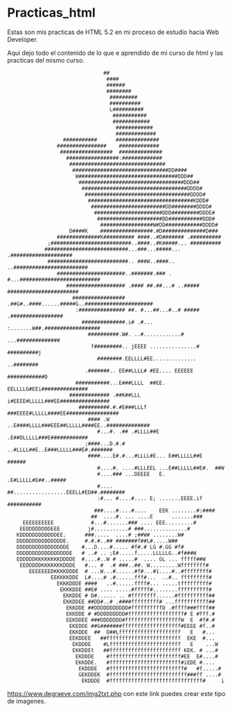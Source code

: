 # Practicas_html
Estas son mis practicas de HTML 5.2 en mi proceso de estudio hacia Web Developer.


Aqui dejo todo el contenido de lo que e aprendido de mi curso de html y las practicas del mismo curso.

                                                                                                    
                                                                                                    
                                                                                                    
                                                                                                    
                                                                                                    
                                                                                                    
                                                                                                    
                                                                                                    
                                                                                                    
                                                                                                    
                                   ##                                                               
                                    ####                                                            
                                    ######                                                          
                                    ########                                                        
                                     #########                                                      
                                     ##########                                                     
                                     L##########                                                    
                                      ###########                                                   
                                      ############                                                  
                                       ############                                                 
                                       #############                                                
                      ###########      ##############                                               
                    ################    #############                                               
                     #################  ##############                                              
                       #################:#############                                              
                        ###############################                                             
                         ###############################DD####                                      
                          W################################DDD##                                    
                           ##################################DDD##                                  
                            ##################################DDDD#                                 
                             ##################################DDDD#                                
                              ##################################KDDD#                               
                               ########################DD########DDDD#                              
                                ######################DDD#########DDDE#                             
                                 #####################DD###########DDD#                             
                                  #################W#DD############DDDD#                            
                        D####K    #################.#D##############D###                            
                    ##############K########## ####..#D####### .##########                           
                 ;##########################..####..#K#####.,. ##########                           
                ###########################...###...#####... .####################                  
                 ##########################.. ###W..####..  ..########################              
                    ######################..#######.### . #...##########################            
                       ################### .#### ##.##...# ..##### #######################          
                         ################# .##G#..####......#####G..######################          
                          :############### ##. #...##...#..# ##### .#################               
                            ##############.i# .#... :.......W##.##################                  
                              ##########.W#. ..#............# ...##############                     
                               f#########.. jEEEE ...............# ##########j                      
                                 ########.EELLLL#EE.............. ..########                        
                             .#######.. EE##LLLL# #EE.... EEEEEE   ############D                    
                          ###########...E###LLLL  ##EE. EELLLLG#EEi###############                  
                        ############# .##K##LLL    i#EEEE#LLLLL###EE################                
                           ##########.#.#E###LLLf ###EEEE#LLLLL####EE#################              
                              #### .W  ..E####LLLL###EEE##LLLLL####EE..##############               
                                 #...#. .## .#LLLL##E .E##DLLLLL###E############                    
                             ;####...D.#.# ..#LLLL##E..E###LLLLL###E#.#######                       
                              ####....E#.#...#LLLL#E... E##LLLLL##E  ######                         
                                 #....#. ....#LLLEEL ...E##LLLLL##E#.  ##W                          
                                 #....### ...DEEEE   E. .E#LLLLL#E##..#####                         
                                 #.... ##.................EEELL#ED##.########                       
                                 :#... #....#.... E; .......EEEE.if ###########                     
                                ###....#....#....    EEK ........#:####                             
                               ##  ....#. ... ....E      .......###                                 
         EEEEEEEEEE            #...#.......### .... EEE.........#                                   
        EEDDDDDDDDEEE         j#...........# ###..............#                                     
       KDDDDDDDDDDDDEE.      ###.....  ....# ;##W# ........W#                                       
       DDDDDDDDDDDDDDDE.     #.#.#..## #######f##L#.....W##                                         
       DDDDDDDDDDDDDDDDE    #...D....#..... #f#.# LG #.GG #f#                                       
       DDDDDDDDDDDDDDDDDE   # ..# .. ;E#.....f.....LLLLLG..#f###W                                   
       EDDDDDKKKKKKKKDDDDE  #....#..W # .....#  .... GL ... fffff##W                                
        EEDDDDDKKKKKKKDDDE   #... #  .# ###..##. W.........Wffffffff#                               
           EEEEEEEDKKKKDDDE  # ...W...#......#f#...#i....#..#ffffffff#                              
                  EEKKKKDDE  L#....# .#......fff#...  ..#.. fffffffff#                              
                    EKKKDDDE ####   ..#......ffff#... .....tfffffffff#                              
                     EKKKDDE ##E# .... .....#fffff#........ffffffffff#                              
                      EKKDDE # D#...... .. #ffffffff......#ffffffffff##                             
                      EKKDDEE ##DD#..# .####fffffffff# ...fffffffffff##                             
                       EKKDDE ##DDDDDDDDDDD#ffffffffffD .#ffff###ffff##                             
                       EKKDDE # #DDDDDDDDD#ffffffffffffffffff# E #fff.#                             
                       EEKDDEE ###DDDDDDD#ffffffffffffffffffW  E  #f#.#                             
                        EKEDDE ##G#######fffffffffffffffffff#EEEE #f..#                             
                        EKKDDE  ##  D##Lffffffffffffffffffff   E   #...                             
                        EEKDDEE   ##ffffffffffffffffffffffff  EKE  #...                             
                         EKDDDE    #Lfffffffffffffffffffffff   E    ...W                            
                         EKKDDEt   ##fffffffffffffffffffffff KEK. # ...#                            
                          EKDDDE    #fffffffffffffffffffffff#EE  E#....#                            
                          EKKDDE.   #fffffffffffffffffffffff#iEDE #....                             
                           EKDDDE   #ffffffffffffffffffffffff#   #f.....#                           
                           GEKDDEK  #fffffffffffffffffffffffff###ff ....#                           
                            EKDDDE  #ffffffffffffffffffffffffffffff#     i     



                            
https://www.degraeve.com/img2txt.php  con este link puedes crear este tipo de imagenes.                     
                                                                                                    
                                                                              
